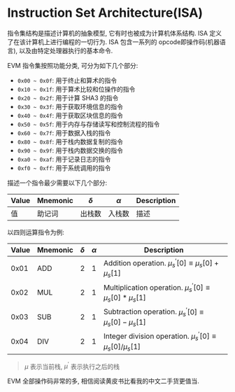 # Instruction Set Architecture(ISA)

指令集结构是描述计算机的抽象模型, 它有时也被成为计算机体系结构. ISA 定义了在该计算机上进行编程的一切行为. ISA 包含一系列的 opcode即操作码(机器语言), 以及由特定处理器执行的基本命令.

EVM 指令集按照功能分类, 可分为如下几个部分:

- `0x00 ~ 0x0f`: 用于终止和算术的指令
- `0x10 ~ 0x1f`: 用于算术比较和位操作的指令
- `0x20 ~ 0x2f`: 用于计算 SHA3 的指令
- `0x30 ~ 0x3f`: 用于获取环境信息的指令
- `0x40 ~ 0x4f`: 用于获取区块信息的指令
- `0x50 ~ 0x5f`: 用于内存与存储读写和控制流程的指令
- `0x60 ~ 0x7f`: 用于数据入栈的指令
- `0x80 ~ 0x8f`: 用于栈内数据复制的指令
- `0x90 ~ 0x9f`: 用于栈内数据交换的指令
- `0xa0 ~ 0xaf`: 用于记录日志的指令
- `0xf0 ~ 0xff`: 用于系统调用的指令

描述一个指令最少需要以下几个部分:

| Value | Mnemonic | $\delta$ | $\alpha$ | Description |
|-------|----------|----------|----------|-------------|
| 值 | 助记词 | 出栈数 | 入栈数 | 描述 |

以四则运算指令为例:

| Value | Mnemonic | $\delta$ | $\alpha$ | Description |
|-------|----------|----------|----------|-------------|
| 0x01  | ADD | 2 | 1 | Addition operation. $\mu_s^\prime[0] \equiv \mu_s[0] + \mu_s[1]$ |
| 0x02  | MUL | 2 | 1 | Multiplication operation. $\mu_s^\prime[0] \equiv \mu_s[0] * \mu_s[1]$ |
| 0x03  | SUB | 2 | 1 | Subtraction operation. $\mu_s^\prime[0] \equiv \mu_s[0] - \mu_s[1]$ |
| 0x04  | DIV | 2 | 1 | Integer division operation. $\mu_s^\prime[0] \equiv \mu_s[0] / \mu_s[1]$ |


> $\mu$ 表示当前栈, $\mu^\prime$ 表示执行之后的栈

EVM 全部操作码非常的多, 相信阅读黄皮书比看我的中文二手货更值当.
